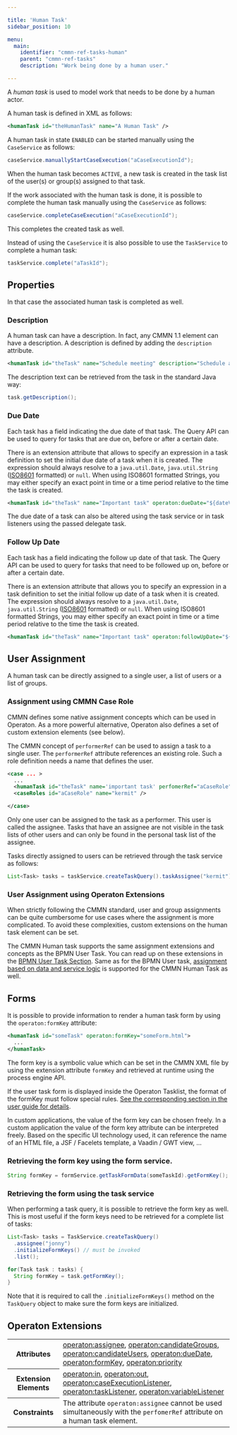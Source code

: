 ```yaml
---

title: 'Human Task'
sidebar_position: 10

menu:
  main:
    identifier: "cmmn-ref-tasks-human"
    parent: "cmmn-ref-tasks"
    description: "Work being done by a human user."

---
```



A *human task* is used to model work that needs to be done by a human actor.

<a href="#" class="cmmn-symbol" data-type="human-task"></a>

A human task is defined in XML as follows:

```xml
<humanTask id="theHumanTask" name="A Human Task" />
```

A human task in state `ENABLED` can be started manually using the `CaseService` as follows:

```java
caseService.manuallyStartCaseExecution("aCaseExecutionId");
```

When the human task becomes `ACTIVE`, a new task is created in the task list of the user(s) or group(s) assigned to that task.

If the work associated with the human task is done, it is possible to complete the human task manually using the `CaseService` as follows:

```java
caseService.completeCaseExecution("aCaseExecutionId");
```

This completes the created task as well.

Instead of using the `CaseService` it is also possible to use the `TaskService` to complete a human task:

```java
taskService.complete("aTaskId");
```

## Properties

In that case the associated human task is completed as well.

### Description

A human task can have a description. In fact, any CMMN 1.1 element can have a description. A description is defined by adding the `description` attribute.

```xml
<humanTask id="theTask" name="Schedule meeting" description="Schedule an engineering meeting for next week with the new hire" />
```

The description text can be retrieved from the task in the standard Java way:

```java
task.getDescription();
```

### Due Date

Each task has a field indicating the due date of that task. The Query API can be used to query for tasks that are due on, before or after a certain date.

There is an extension attribute that allows to specify an expression in a task definition to set the initial due date of a task when it is created. The expression should always resolve to a `java.util.Date`, `java.util.String` ([ISO8601](http://en.wikipedia.org/wiki/ISO_8601) formatted) or `null`. When using ISO8601 formatted Strings, you may either specify an exact point in time or a time period relative to the time the task is created.

```xml
<humanTask id="theTask" name="Important task" operaton:dueDate="${dateVariable}"/>
```

The due date of a task can also be altered using the task service or in task listeners using the passed delegate task.

### Follow Up Date

Each task has a field indicating the follow up date of that task. The Query API can be used to query for tasks that need to be followed up on, before or after a certain date.

There is an extension attribute that allows you to specify an expression in a task definition to set the initial follow up date of a task when it is created. The expression should always resolve to a `java.util.Date`, `java.util.String` ([ISO8601](http://en.wikipedia.org/wiki/ISO_8601) formatted) or `null`. When using ISO8601 formatted Strings, you may either specify an exact point in time or a time period relative to the time the task is created.

```xml
<humanTask id="theTask" name="Important task" operaton:followUpDate="${dateVariable}"/>
```

## User Assignment

A human task can be directly assigned to a single user, a list of users or a list of groups.

### Assignment using CMMN Case Role

CMMN defines some native assignment concepts which can be used in Operaton.
As a more powerful alternative, Operaton also defines a set of custom extension elements (see below).

The CMMN concept of `performerRef` can be used to assign a task to a single user. The `performerRef` attribute references an existing role. Such a role definition needs a name that defines the user.

```xml
<case ... >
  ...
  <humanTask id="theTask" name='important task' perfomerRef="aCaseRole" />
  <caseRoles id="aCaseRole" name="kermit" />

</case>
```

Only one user can be assigned to the task as a performer. This user is called the assignee. Tasks that have an assignee are not visible in the task lists of other users and can only be found in the personal task list of the assignee.

Tasks directly assigned to users can be retrieved through the task service as follows:

```java
List<Task> tasks = taskService.createTaskQuery().taskAssignee("kermit").list();
```

### User Assignment using Operaton Extensions

When strictly following the CMMN standard, user and group assignments can be quite cumbersome for use cases where the assignment is more complicated. To avoid these complexities, custom extensions on the human task element can be set.

The CMMN Human task supports the same assignment extensions and concepts as the BPMN User Task.
You can read up on these extensions in the [BPMN User Task Section](../../bpmn20/tasks/user-task.md#user-assignment-using-operaton-extensions). Same as for the BPMN User task, [assignment based on data and service logic](../../bpmn20/tasks/user-task.md#assignment-based-on-data-and-service-logic) is supported for the CMMN Human Task as well.

## Forms

It is possible to provide information to render a human task form by using the `operaton:formKey`
attribute:

```xml
<humanTask id="someTask" operaton:formKey="someForm.html">
  ...
</humanTask>
```

The form key is a symbolic value which can be set in the CMMN XML file by using the extension
attribute `formKey` and retrieved at runtime using the process engine API.

If the user task form is displayed inside the Operaton Tasklist, the format of the formKey must follow
special rules. [See the corresponding section in the user guide for details](../../../user-guide/task-forms/index.md).

In custom applications, the value of the form key can be chosen freely. In a custom application the
value of the form key attribute can be interpreted freely. Based on the specific UI technology used,
it can reference the name of an HTML file, a JSF / Facelets template, a Vaadin / GWT view, ...

### Retrieving the form key using the form service.

```java
String formKey = formService.getTaskFormData(someTaskId).getFormKey();
```

### Retrieving the form using the task service

When performing a task query, it is possible to retrieve the form key as well. This is most useful
if the form keys need to be retrieved for a complete list of tasks:

```java
List<Task> tasks = TaskService.createTaskQuery()
  .assignee("jonny")
  .initializeFormKeys() // must be invoked
  .list();

for(Task task : tasks) {
  String formKey = task.getFormKey();
}
```

Note that it is required to call the `.initializeFormKeys()` method on the `TaskQuery` object to
make sure the form keys are initialized.

## Operaton Extensions

<table class="table table-striped">
  <tr>
    <th>Attributes</th>
    <td>
      <a href="../reference/cmmn11/custom-extensions/operaton-attributes.md#assignee">operaton:assignee</a>,
      <a href="../reference/cmmn11/custom-extensions/operaton-attributes.md#candidategroups">operaton:candidateGroups</a>,
      <a href="../reference/cmmn11/custom-extensions/operaton-attributes.md#candidateusers">operaton:candidateUsers</a>,
      <a href="../reference/cmmn11/custom-extensions/operaton-attributes.md#duedate">operaton:dueDate</a>,
      <a href="../reference/cmmn11/custom-extensions/operaton-attributes.md#formkey">operaton:formKey</a>,
      <a href="../reference/cmmn11/custom-extensions/operaton-attributes.md#priority">operaton:priority</a>
    </td>
  </tr>
  <tr>
    <th>Extension Elements</th>
    <td>
      <a href="../reference/cmmn11/custom-extensions/operaton-elements.md#in">operaton:in</a>,
      <a href="../reference/cmmn11/custom-extensions/operaton-elements.md#out">operaton:out</a>,
      <a href="../reference/cmmn11/custom-extensions/operaton-elements.md#caseexecutionlistener">operaton:caseExecutionListener</a>,
      <a href="../reference/cmmn11/custom-extensions/operaton-elements.md#tasklistener">operaton:taskListener</a>,
      <a href="../reference/cmmn11/custom-extensions/operaton-elements.md#variablelistener">operaton:variableListener</a>
    </td>
  </tr>
  <tr>
    <th>Constraints</th>
    <td>
      The attribute <code>operaton:assignee</code> cannot be used simultaneously with the <code>perfomerRef</code>
      attribute on a human task element.
    </td>
  </tr>
</table>
